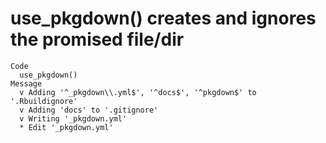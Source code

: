 # use_pkgdown() creates and ignores the promised file/dir

    Code
      use_pkgdown()
    Message
      v Adding '^_pkgdown\\.yml$', '^docs$', '^pkgdown$' to '.Rbuildignore'
      v Adding 'docs' to '.gitignore'
      v Writing '_pkgdown.yml'
      * Edit '_pkgdown.yml'

